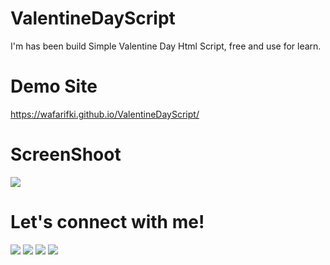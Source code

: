 # ValentineDayScript
I'm has been build Simple Valentine Day Html Script, free and use for learn.

# Demo Site
<a href="https://wafarifki.github.io/ValentineDayScript/">https://wafarifki.github.io/ValentineDayScript/</a>

# ScreenShoot
 <img src="https://raw.githubusercontent.com/wafarifki/ValentineDayScript/main/Screenshot.JPG">
 
# Let's connect with me!
<p>
    <a href="https://wafarifki.github.io" target="_blank"><img src="https://img.shields.io/badge/Website-https://wafarifki.github.io-blue?" /></a>
    <a href="https://www.linkedin.com/in/wafarifqi/" target="_blank"><img src="https://img.shields.io/badge/Linkedin-WafaRifqiAnafin_-blue" /></a>
    <a href="https://facebook.com/wafarifkianafin" target="_blank"><img src="https://img.shields.io/badge/Facebook-wafarifkianafin-blue" /></a>
    <a href="https://instagram.com/wafarifki_" target="_blank"><img src="https://img.shields.io/badge/Instagram-@wafarifki_-blue" /></a>
</p>
